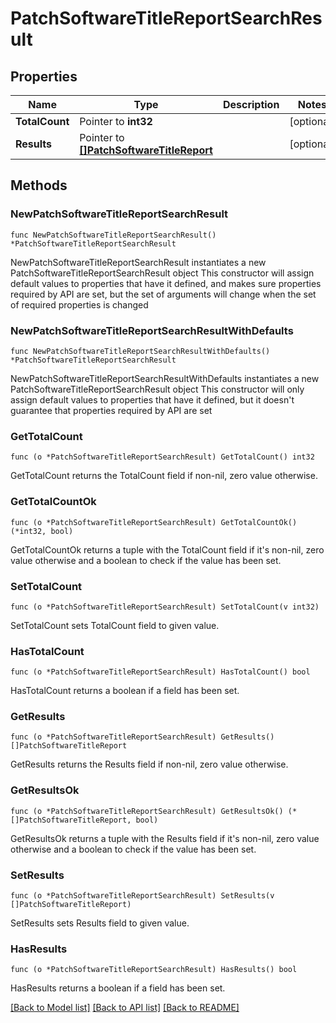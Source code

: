 # PatchSoftwareTitleReportSearchResult

## Properties

Name | Type | Description | Notes
------------ | ------------- | ------------- | -------------
**TotalCount** | Pointer to **int32** |  | [optional] 
**Results** | Pointer to [**[]PatchSoftwareTitleReport**](PatchSoftwareTitleReport.md) |  | [optional] 

## Methods

### NewPatchSoftwareTitleReportSearchResult

`func NewPatchSoftwareTitleReportSearchResult() *PatchSoftwareTitleReportSearchResult`

NewPatchSoftwareTitleReportSearchResult instantiates a new PatchSoftwareTitleReportSearchResult object
This constructor will assign default values to properties that have it defined,
and makes sure properties required by API are set, but the set of arguments
will change when the set of required properties is changed

### NewPatchSoftwareTitleReportSearchResultWithDefaults

`func NewPatchSoftwareTitleReportSearchResultWithDefaults() *PatchSoftwareTitleReportSearchResult`

NewPatchSoftwareTitleReportSearchResultWithDefaults instantiates a new PatchSoftwareTitleReportSearchResult object
This constructor will only assign default values to properties that have it defined,
but it doesn't guarantee that properties required by API are set

### GetTotalCount

`func (o *PatchSoftwareTitleReportSearchResult) GetTotalCount() int32`

GetTotalCount returns the TotalCount field if non-nil, zero value otherwise.

### GetTotalCountOk

`func (o *PatchSoftwareTitleReportSearchResult) GetTotalCountOk() (*int32, bool)`

GetTotalCountOk returns a tuple with the TotalCount field if it's non-nil, zero value otherwise
and a boolean to check if the value has been set.

### SetTotalCount

`func (o *PatchSoftwareTitleReportSearchResult) SetTotalCount(v int32)`

SetTotalCount sets TotalCount field to given value.

### HasTotalCount

`func (o *PatchSoftwareTitleReportSearchResult) HasTotalCount() bool`

HasTotalCount returns a boolean if a field has been set.

### GetResults

`func (o *PatchSoftwareTitleReportSearchResult) GetResults() []PatchSoftwareTitleReport`

GetResults returns the Results field if non-nil, zero value otherwise.

### GetResultsOk

`func (o *PatchSoftwareTitleReportSearchResult) GetResultsOk() (*[]PatchSoftwareTitleReport, bool)`

GetResultsOk returns a tuple with the Results field if it's non-nil, zero value otherwise
and a boolean to check if the value has been set.

### SetResults

`func (o *PatchSoftwareTitleReportSearchResult) SetResults(v []PatchSoftwareTitleReport)`

SetResults sets Results field to given value.

### HasResults

`func (o *PatchSoftwareTitleReportSearchResult) HasResults() bool`

HasResults returns a boolean if a field has been set.


[[Back to Model list]](../README.md#documentation-for-models) [[Back to API list]](../README.md#documentation-for-api-endpoints) [[Back to README]](../README.md)


